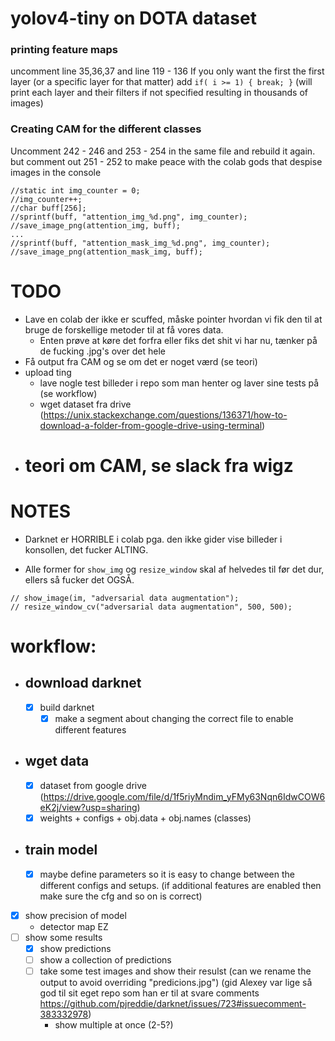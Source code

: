 # yolov4-tiny on DOTA dataset

### printing feature maps
uncomment line 35,36,37 and line 119 - 136
If you only want the first the first layer (or a specific layer for that matter) add `if( i >= 1) { break; }` (will print each layer and their filters if not specified resulting in thousands of images)

### Creating CAM for the different classes
Uncomment 242 - 246 and 253 - 254 in the same file and rebuild it again. but comment out 251 - 252 to make peace with the colab gods that despise images in the console
```
//static int img_counter = 0;
//img_counter++;
//char buff[256];
//sprintf(buff, "attention_img_%d.png", img_counter);
//save_image_png(attention_img, buff);
...
//sprintf(buff, "attention_mask_img_%d.png", img_counter);
//save_image_png(attention_mask_img, buff);
```
    
# TODO
- Lave en colab der ikke er scuffed, måske pointer hvordan vi fik den til at bruge de forskellige metoder til at få vores data.
  - Enten prøve at køre det forfra eller fiks det shit vi har nu, tænker på de fucking .jpg's over det hele
- Få output fra CAM og se om det er noget værd (se teori)
- upload ting
  - lave nogle test billeder i repo som man henter og laver sine tests på (se workflow)
  - wget dataset fra drive (https://unix.stackexchange.com/questions/136371/how-to-download-a-folder-from-google-drive-using-terminal)
- # teori om CAM, se slack fra wigz


# NOTES
- Darknet er HORRIBLE i colab pga. den ikke gider vise billeder i konsollen, det fucker ALTING.

- Alle former for `show_img` og `resize_window` skal af helvedes til før det dur, ellers så fucker det OGSÅ.
```
// show_image(im, "adversarial data augmentation");
// resize_window_cv("adversarial data augmentation", 500, 500);
```


# workflow:
- ## download darknet
  - [x] build darknet
    - [x] make a segment about changing the correct file to enable different features
- ## wget data
  - [x] dataset from google drive (https://drive.google.com/file/d/1f5riyMndim_yFMy63Nqn6IdwCOW6eK2j/view?usp=sharing)
  - [x] weights + configs + obj.data + obj.names (classes)

- ## train model
  - [x] maybe define parameters so it is easy to change between the different configs and setups. (if additional features are enabled then make sure the cfg and so on is correct)
- [x] show precision of model
  - detector map EZ
- [ ] show some results
  - [x] show predictions
  - [ ] show a collection of predictions
  - [ ] take some test images and show their resulst (can we rename the output to avoid overriding "predicions.jpg") (gid Alexey var lige så god til sit eget repo som han er til at svare comments https://github.com/pjreddie/darknet/issues/723#issuecomment-383332978)
    - show multiple at once (2-5?)